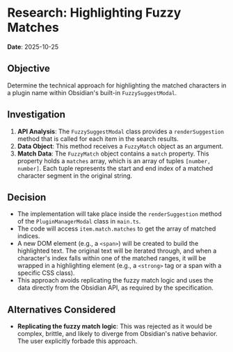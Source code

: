 # Research: Highlighting Fuzzy Matches

**Date**: 2025-10-25

## Objective

Determine the technical approach for highlighting the matched characters in a plugin name within Obsidian's built-in `FuzzySuggestModal`.

## Investigation

1.  **API Analysis**: The `FuzzySuggestModal` class provides a `renderSuggestion` method that is called for each item in the search results.
2.  **Data Object**: This method receives a `FuzzyMatch` object as an argument.
3.  **Match Data**: The `FuzzyMatch` object contains a `match` property. This property holds a `matches` array, which is an array of tuples `[number, number]`. Each tuple represents the start and end index of a matched character segment in the original string.

## Decision

- The implementation will take place inside the `renderSuggestion` method of the `PluginManagerModal` class in `main.ts`.
- The code will access `item.match.matches` to get the array of matched indices.
- A new DOM element (e.g., a `<span>`) will be created to build the highlighted text. The original text will be iterated through, and when a character's index falls within one of the matched ranges, it will be wrapped in a highlighting element (e.g., a `<strong>` tag or a span with a specific CSS class).
- This approach avoids replicating the fuzzy match logic and uses the data directly from the Obsidian API, as required by the specification.

## Alternatives Considered

- **Replicating the fuzzy match logic**: This was rejected as it would be complex, brittle, and likely to diverge from Obsidian's native behavior. The user explicitly forbade this approach.
